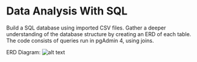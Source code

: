 # Data Analysis With SQL

Build a SQL database using imported CSV files. Gather a deeper understanding of the database structure by creating an ERD of each table. 
The code consists of queries run in pgAdmin 4, using joins.

ERD Diagram:
![alt text](https://github.com/mklein1997/sql-challenge/blob/main/erd.png?raw=true)
